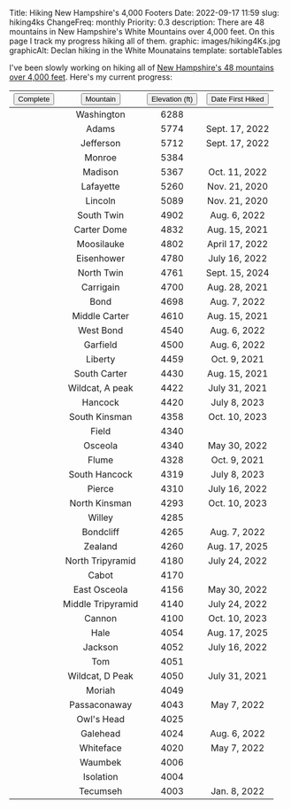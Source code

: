 Title: Hiking New Hampshire's 4,000 Footers
Date: 2022-09-17 11:59
slug: hiking4ks
ChangeFreq: monthly
Priority: 0.3
description: There are 48 mountains in New Hampshire's White Mountains over 4,000 feet. On this page I track my progress hiking all of them.
graphic: images/hiking4Ks.jpg
graphicAlt: Declan hiking in the White Mounatains
template: sortableTables

I've been slowly working on hiking all of <a href="http://4000footers.com/nh.shtml" target="_blank">New Hampshire's 48 mountains over 4,000 feet</a>. Here's my current progress:

| <button type="button" class="btn sortable">Complete<span aria-hidden="true"></span></button> | <button class="btn sortable">Mountain<span aria-hidden="true"></span></button> | <button class="btn sortable sortable-num">Elevation (ft)<span aria-hidden="true"></span></button> | <button class="btn sortable sortable-date">Date First Hiked<span aria-hidden="true"></span></button> |
|:----------:|:--------:|:--------------:|:----------------:|
| | Washington | 6288 | |
| <i class="bi bi-check-lg"></i> | Adams | 5774 | Sept. 17, 2022 | <!-- Oct. 11, 2022 -->
| <i class="bi bi-check-lg"></i> | Jefferson | 5712 | Sept. 17, 2022 |
| | Monroe | 5384 | |
| <i class="bi bi-check-lg"></i> | Madison | 5367 | Oct. 11, 2022 |
| <i class="bi bi-check-lg"></i> | Lafayette | 5260 | Nov. 21, 2020 | <!-- Aug. 6, 2022 -->
| <i class="bi bi-check-lg"></i> | Lincoln | 5089 | Nov. 21, 2020 | <!-- Aug. 6, 2022 -->
| <i class="bi bi-check-lg"></i> | South Twin | 4902 | Aug. 6, 2022 | <!-- Sept. 15, 2024 -->
| <i class="bi bi-check-lg"></i> | Carter Dome | 4832 | Aug. 15, 2021 |
| <i class="bi bi-check-lg"></i> | Moosilauke | 4802 | April 17, 2022 |
| <i class="bi bi-check-lg"></i> | Eisenhower | 4780 | July 16, 2022 |
| <i class="bi bi-check-lg"></i> | North Twin | 4761 | Sept. 15, 2024 |
| <i class="bi bi-check-lg"></i> | Carrigain | 4700 | Aug. 28, 2021 |
| <i class="bi bi-check-lg"></i> | Bond | 4698 | Aug. 7, 2022 |
| <i class="bi bi-check-lg"></i> | Middle Carter | 4610 | Aug. 15, 2021 |
| <i class="bi bi-check-lg"></i> | West Bond | 4540 | Aug. 6, 2022 |
| <i class="bi bi-check-lg"></i> | Garfield | 4500 | Aug. 6, 2022 |
| <i class="bi bi-check-lg"></i> | Liberty | 4459 | Oct. 9, 2021 | <!-- Aug. 6, 2022 -->
| <i class="bi bi-check-lg"></i> | South Carter | 4430 | Aug. 15, 2021 |
| <i class="bi bi-check-lg"></i> | Wildcat, A peak | 4422 | July 31, 2021 |
| <i class="bi bi-check-lg"></i> | Hancock | 4420 | July 8, 2023 |
| <i class="bi bi-check-lg"></i> | South Kinsman | 4358 | Oct. 10, 2023 |
| | Field | 4340 | |
| <i class="bi bi-check-lg"></i> | Osceola | 4340 | May 30, 2022 |
| <i class="bi bi-check-lg"></i> | Flume | 4328 | Oct. 9, 2021 | <!-- Aug. 6, 2022 -->
| <i class="bi bi-check-lg"></i> | South Hancock | 4319 | July 8, 2023 |
| <i class="bi bi-check-lg"></i> | Pierce | 4310 | July 16, 2022 |
| <i class="bi bi-check-lg"></i> | North Kinsman | 4293 | Oct. 10, 2023 |
| | Willey | 4285 | |
| <i class="bi bi-check-lg"></i> | Bondcliff | 4265 | Aug. 7, 2022 |
| <i class="bi bi-check-lg"></i> | Zealand | 4260 | Aug. 17, 2025 |
| <i class="bi bi-check-lg"></i> | North Tripyramid | 4180 | July 24, 2022 |
| | Cabot | 4170 | |
| <i class="bi bi-check-lg"></i> | East Osceola | 4156 | May 30, 2022 |
| <i class="bi bi-check-lg"></i> | Middle Tripyramid | 4140 | July 24, 2022 |
| <i class="bi bi-check-lg"></i> | Cannon | 4100 | Oct. 10, 2023 |
| <i class="bi bi-check-lg"></i> | Hale | 4054 | Aug. 17, 2025 |
| <i class="bi bi-check-lg"></i> | Jackson | 4052 | July 16, 2022 |
| | Tom | 4051 | |
| <i class="bi bi-check-lg"></i> | Wildcat, D Peak | 4050 | July 31, 2021|
| | Moriah | 4049 | |
| <i class="bi bi-check-lg"></i> | Passaconaway | 4043 |  May 7, 2022 |
| | Owl's Head | 4025 | |
| <i class="bi bi-check-lg"></i> | Galehead | 4024 | Aug. 6, 2022 |
| <i class="bi bi-check-lg"></i> | Whiteface | 4020 | May 7, 2022 |
| | Waumbek | 4006 | |
| | Isolation | 4004 | |
| <i class="bi bi-check-lg"></i> | Tecumseh | 4003 | Jan. 8, 2022|
